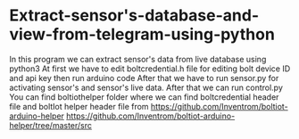# Extract-sensor's-database-and-view-from-telegram-using-python
In this program we can extract sensor's data from live database using python3
At first we have to edit boltcredential.h file for editing bolt device ID and api key then run arduino code
After that we have to run sensor.py for activating sensor's and sensor's live data.
After that we can run control.py
You can find boltiothelper folder where we can find boltcredential header file and boltIot helper header file
from https://github.com/Inventrom/boltiot-arduino-helper
https://github.com/Inventrom/boltiot-arduino-helper/tree/master/src
